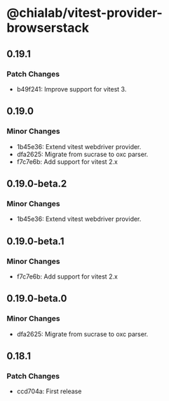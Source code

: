 # @chialab/vitest-provider-browserstack

## 0.19.1

### Patch Changes

- b49f241: Improve support for vitest 3.

## 0.19.0

### Minor Changes

- 1b45e36: Extend vitest webdriver provider.
- dfa2625: Migrate from sucrase to oxc parser.
- f7c7e6b: Add support for vitest 2.x

## 0.19.0-beta.2

### Minor Changes

- 1b45e36: Extend vitest webdriver provider.

## 0.19.0-beta.1

### Minor Changes

- f7c7e6b: Add support for vitest 2.x

## 0.19.0-beta.0

### Minor Changes

- dfa2625: Migrate from sucrase to oxc parser.

## 0.18.1

### Patch Changes

- ccd704a: First release
